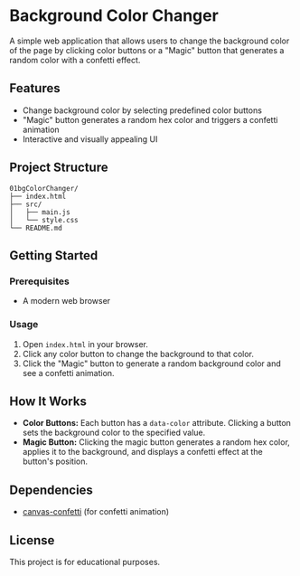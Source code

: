 # Background Color Changer

A simple web application that allows users to change the background color of the page by clicking color buttons or a "Magic" button that generates a random color with a confetti effect.

## Features

- Change background color by selecting predefined color buttons
- "Magic" button generates a random hex color and triggers a confetti animation
- Interactive and visually appealing UI

## Project Structure

```
01bgColorChanger/
├── index.html
├── src/
│   ├── main.js
│   └── style.css
└── README.md
```

## Getting Started

### Prerequisites

- A modern web browser

### Usage

1. Open `index.html` in your browser.
2. Click any color button to change the background to that color.
3. Click the "Magic" button to generate a random background color and see a confetti animation.

## How It Works

- **Color Buttons:** Each button has a `data-color` attribute. Clicking a button sets the background color to the specified value.
- **Magic Button:** Clicking the magic button generates a random hex color, applies it to the background, and displays a confetti effect at the button's position.

## Dependencies

- [canvas-confetti](https://www.npmjs.com/package/canvas-confetti) (for confetti animation)

## License

This project is for educational purposes.